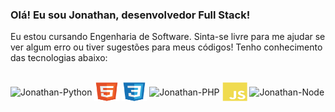 ### Olá! Eu sou Jonathan, desenvolvedor Full Stack!
Eu estou cursando Engenharia de Software. Sinta-se livre para me ajudar se ver algum erro ou tiver sugestões para meus códigos!
Tenho conhecimento das tecnologias abaixo:

<div style="display: inline_block"><br>
  <img align="center" alt="Jonathan-Python" height="30" width="40" src="https://devicon-website.vercel.app/api/python/original.svg">
  <img align="center" alt="Jonathan-HTML" height="30" width="40" src="https://raw.githubusercontent.com/devicons/devicon/master/icons/html5/html5-original.svg">
  <img align="center" alt="Jonathan-CSS" height="30" width="40" src="https://raw.githubusercontent.com/devicons/devicon/master/icons/css3/css3-original.svg">
  <img align="center" alt="Jonathan-PHP" height="30" width="40" src="https://cdn.jsdelivr.net/gh/devicons/devicon/icons/php/php-original.svg" />
  <img align="center" alt="Jonathan-Js" height="30" width="40" src="https://raw.githubusercontent.com/devicons/devicon/master/icons/javascript/javascript-plain.svg">
  <img align="center" alt="Jonathan-Node" height="30" width="40" src="https://cdn.jsdelivr.net/gh/devicons/devicon/icons/nodejs/nodejs-original.svg" />
  
</div>
